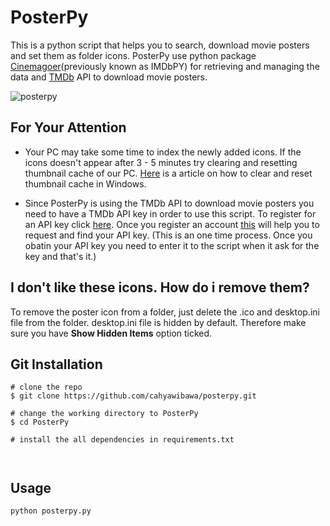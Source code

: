 # PosterPy

This is a python script that helps you to search, download movie posters and set them as folder icons. PosterPy use python package [Cinemagoer](https://imdbpy.readthedocs.io/en/latest/)(previously known as IMDbPY) for retrieving and managing the data and [TMDb](https://www.themoviedb.org/) API to download movie posters.

![posterpy](https://user-images.githubusercontent.com/62229971/221837376-d4075c72-a4c8-4fa5-a911-fccc5b41b51c.png)

## For Your Attention

- Your PC may take some time to index the newly added icons. If the icons doesn't appear after 3 - 5 minutes try clearing and resetting thumbnail cache of our PC. [Here](https://www.sevenforums.com/tutorials/10797-thumbnail-cache-clear-reset.html) is a article on how to clear and reset thumbnail cache in Windows.

- Since PosterPy is using the TMDb API to download movie posters you need to have a TMDb API key in order to use this script. To register for an API key click [here](https://www.themoviedb.org/account/signup). Once you register an account [this](https://developers.themoviedb.org/3/getting-started/introduction) will help you to request and find your API key. (This is an one time process. Once you obatin your API key you need to enter it to the script when it ask for the key and that's it.)

## I don't like these icons. How do i remove them?

To remove the poster icon from a folder, just delete the .ico and desktop.ini file from the folder. desktop.ini file is hidden by default. Therefore make sure you have **Show Hidden Items** option ticked.

## Git Installation

```
# clone the repo
$ git clone https://github.com/cahyawibawa/posterpy.git

# change the working directory to PosterPy
$ cd PosterPy

# install the all dependencies in requirements.txt



```

## Usage

```
python posterpy.py
```

